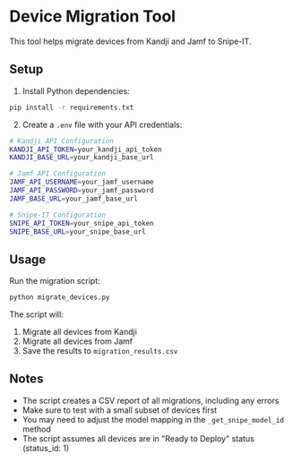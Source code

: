 # Device Migration Tool

This tool helps migrate devices from Kandji and Jamf to Snipe-IT.

## Setup

1. Install Python dependencies:
```bash
pip install -r requirements.txt
```

2. Create a `.env` file with your API credentials:
```bash
# Kandji API Configuration
KANDJI_API_TOKEN=your_kandji_api_token
KANDJI_BASE_URL=your_kandji_base_url

# Jamf API Configuration
JAMF_API_USERNAME=your_jamf_username
JAMF_API_PASSWORD=your_jamf_password
JAMF_BASE_URL=your_jamf_base_url

# Snipe-IT Configuration
SNIPE_API_TOKEN=your_snipe_api_token
SNIPE_BASE_URL=your_snipe_base_url
```

## Usage

Run the migration script:
```bash
python migrate_devices.py
```

The script will:
1. Migrate all devices from Kandji
2. Migrate all devices from Jamf
3. Save the results to `migration_results.csv`

## Notes

- The script creates a CSV report of all migrations, including any errors
- Make sure to test with a small subset of devices first
- You may need to adjust the model mapping in the `_get_snipe_model_id` method
- The script assumes all devices are in "Ready to Deploy" status (status_id: 1) 